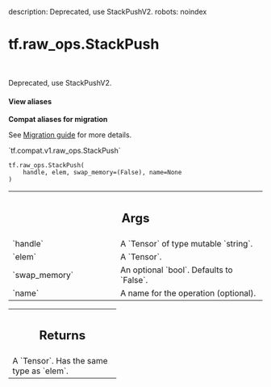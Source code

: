 description: Deprecated, use StackPushV2.
robots: noindex

# tf.raw_ops.StackPush

<!-- Insert buttons and diff -->

<table class="tfo-notebook-buttons tfo-api nocontent" align="left">

</table>



Deprecated, use StackPushV2.

<section class="expandable">
  <h4 class="showalways">View aliases</h4>
  <p>
<b>Compat aliases for migration</b>
<p>See
<a href="https://www.tensorflow.org/guide/migrate">Migration guide</a> for
more details.</p>
<p>`tf.compat.v1.raw_ops.StackPush`</p>
</p>
</section>

<pre class="devsite-click-to-copy prettyprint lang-py tfo-signature-link">
<code>tf.raw_ops.StackPush(
    handle, elem, swap_memory=(False), name=None
)
</code></pre>



<!-- Placeholder for "Used in" -->


<!-- Tabular view -->
 <table class="responsive fixed orange">
<colgroup><col width="214px"><col></colgroup>
<tr><th colspan="2"><h2 class="add-link">Args</h2></th></tr>

<tr>
<td>
`handle`
</td>
<td>
A `Tensor` of type mutable `string`.
</td>
</tr><tr>
<td>
`elem`
</td>
<td>
A `Tensor`.
</td>
</tr><tr>
<td>
`swap_memory`
</td>
<td>
An optional `bool`. Defaults to `False`.
</td>
</tr><tr>
<td>
`name`
</td>
<td>
A name for the operation (optional).
</td>
</tr>
</table>



<!-- Tabular view -->
 <table class="responsive fixed orange">
<colgroup><col width="214px"><col></colgroup>
<tr><th colspan="2"><h2 class="add-link">Returns</h2></th></tr>
<tr class="alt">
<td colspan="2">
A `Tensor`. Has the same type as `elem`.
</td>
</tr>

</table>

